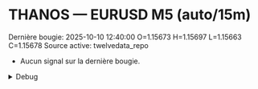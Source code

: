 # THANOS — EURUSD M5 (auto/15m)
Dernière bougie: 2025-10-10 12:40:00  O=1.15673  H=1.15697  L=1.15663  C=1.15678
Source active: twelvedata_repo

- Aucun signal sur la dernière bougie.

<details><summary>Debug</summary>

- TD_API_KEY manquant.

</details>